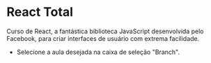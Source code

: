 # React Total

Curso de React, a fantástica biblioteca JavaScript desenvolvida pelo Facebook, para criar interfaces de usuário com extrema facilidade.

- Selecione a aula desejada na caixa de seleção "Branch".
